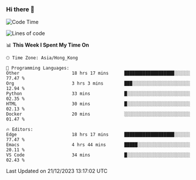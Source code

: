 ### Hi there 👋

<!--
**nicehiro/nicehiro** is a ✨ _special_ ✨ repository because its `README.md` (this file) appears on your GitHub profile.

Here are some ideas to get you started:

- 🔭 I’m currently working on ...
- 🌱 I’m currently learning ...
- 👯 I’m looking to collaborate on ...
- 🤔 I’m looking for help with ...
- 💬 Ask me about ...
- 📫 How to reach me: ...
- 😄 Pronouns: ...
- ⚡ Fun fact: ...
-->

<!--START_SECTION:waka-->
![Code Time](http://img.shields.io/badge/Code%20Time-171%20hrs%2034%20mins-blue)

![Lines of code](https://img.shields.io/badge/From%20Hello%20World%20I%27ve%20Written-2.6%20million%20lines%20of%20code-blue)

📊 **This Week I Spent My Time On** 

```text
🕑︎ Time Zone: Asia/Hong_Kong

💬 Programming Languages: 
Other                    18 hrs 17 mins      ███████████████████░░░░░░   77.47 % 
Org                      3 hrs 3 mins        ███░░░░░░░░░░░░░░░░░░░░░░   12.94 % 
Python                   33 mins             █░░░░░░░░░░░░░░░░░░░░░░░░   02.35 % 
HTML                     30 mins             █░░░░░░░░░░░░░░░░░░░░░░░░   02.13 % 
Docker                   20 mins             ░░░░░░░░░░░░░░░░░░░░░░░░░   01.47 % 

🔥 Editors: 
Edge                     18 hrs 17 mins      ███████████████████░░░░░░   77.47 % 
Emacs                    4 hrs 44 mins       █████░░░░░░░░░░░░░░░░░░░░   20.11 % 
VS Code                  34 mins             █░░░░░░░░░░░░░░░░░░░░░░░░   02.43 % 
```


 Last Updated on 21/12/2023 13:17:02 UTC
<!--END_SECTION:waka-->
